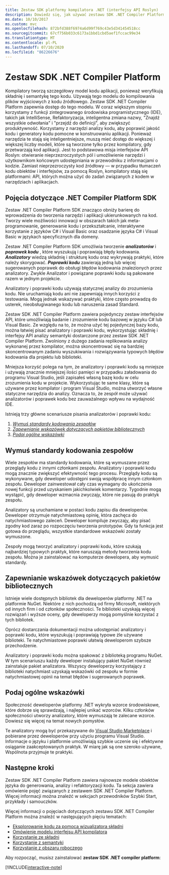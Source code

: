 ```yaml
---
title: Zestaw SDK platformy kompilatora .NET (interfejsy API Roslyn)
description: Dowiedz się, jak używać zestawu SDK .NET Compiler Platform (zwanego również interfejsami API Roslyn) w celu zrozumienia kodu platformy .NET, błędów w programie i naprawienia tych błędów.
ms.date: 10/10/2017
ms.custom: mvc
ms.openlocfilehash: 872bfd388f6974a6d99f769c43e5d341454518cc
ms.sourcegitcommit: 67cf756b033c6173a1bbd1cbd5aef1fccac99e34
ms.translationtype: MT
ms.contentlocale: pl-PL
ms.lasthandoff: 07/10/2020
ms.locfileid: "86226676"
---
```

# <a name="the-net-compiler-platform-sdk"></a>Zestaw SDK .NET Compiler Platform

Kompilatory tworzą szczegółowy model kodu aplikacji, ponieważ weryfikują składnię i semantykę tego kodu. Używają tego modelu do kompilowania plików wyjściowych z kodu źródłowego. Zestaw SDK .NET Compiler Platform zapewnia dostęp do tego modelu. W coraz większym stopniu korzystamy z funkcji zintegrowanego środowiska programistycznego (IDE), takich jak IntelliSense, Refaktoryzacja, inteligentna zmiana nazwy, "Znajdź wszystkie odwołania" i "przejdź do definicji", aby zwiększyć produktywność. Korzystamy z narzędzi analizy kodu, aby poprawić jakość kodu i generatory kodu pomocne w konstruowaniu aplikacji. Ponieważ narzędzia te stają się inteligentniejsze, muszą mieć dostęp do większej i większej liczby modeli, które są tworzone tylko przez kompilatory, gdy przetwarzają kod aplikacji. Jest to podstawowa misja interfejsów API Roslyn: otwieranie nieprzezroczystych pól i umożliwienie narzędzi i użytkownikom końcowym udostępniania w przewodniku z informacjami o kodzie.
Zamiast nieprzezroczysty kod źródłowy — w przypadku tłumaczeń kodu obiektów i interfejsów, za pomocą Roslyn, kompilatory stają się platformami: API, których można użyć do zadań związanych z kodem w narzędziach i aplikacjach.

## <a name="net-compiler-platform-sdk-concepts"></a>Pojęcia dotyczące .NET Compiler Platform SDK

Zestaw .NET Compiler Platform SDK znacząco obniży barierę do wprowadzenia do tworzenia narzędzi i aplikacji ukierunkowanych na kod. Tworzy wiele możliwości innowacji w obszarach takich jak meta-programowanie, generowanie kodu i przekształcanie, interaktywne korzystanie z języków C# i Visual Basic oraz osadzanie języka C# i Visual Basic w językach specyficznych dla domeny.

Zestaw .NET Compiler Platform SDK umożliwia tworzenie ***analizatorów*** i ***poprawek kodu*** , które wyszukują i poprawiają błędy kodowania. ***Analizatory*** wiedzą składnię i strukturę kodu oraz wykrywają praktyki, które należy skorygować. ***Poprawki kodu*** zawierają jedną lub więcej sugerowanych poprawek do obsługi błędów kodowania znalezionych przez analizatory. Zwykle Analizator i powiązane poprawki kodu są pakowane razem w jednym projekcie.

Analizatory i poprawki kodu używają statycznej analizy do zrozumienia kodu. Nie uruchamiają kodu ani nie zapewniają innych korzyści z testowania. Mogą jednak wskazywać praktyki, które często prowadzą do usterek, nieobsługiwanego kodu lub naruszenia zasad Standard.

Zestaw SDK .NET Compiler Platform zawiera pojedynczy zestaw interfejsów API, które umożliwiają badanie i zrozumienie kodu bazowej w języku C# lub Visual Basic. Ze względu na to, że można użyć tej pojedynczej bazy kodu, można łatwiej pisać analizatory i poprawki kodu, wykorzystując składnię i interfejsy API analizy semantyki dostarczone przez zestaw SDK .NET Compiler Platform. Zwolniony z dużego zadania replikowania analizy wykonanej przez kompilator, można skoncentrować się na bardziej skoncentrowanym zadaniu wyszukiwania i rozwiązywania typowych błędów kodowania dla projektu lub biblioteki.

Mniejsza korzyść polega na tym, że analizatory i poprawki kodu są mniejsze i używają znacznie mniejszej ilości pamięci w przypadku załadowania do programu Visual Studio, jeśli zapisałeś własną bazę kodu w celu zrozumienia kodu w projekcie. Wykorzystując te same klasy, które są używane przez kompilator i program Visual Studio, można utworzyć własne statyczne narzędzia do analizy. Oznacza to, że zespół może używać analizatorów i poprawek kodu bez zauważalnego wpływu na wydajność IDE.

Istnieją trzy główne scenariusze pisania analizatorów i poprawki kodu:

1. [*Wymuś standardy kodowania zespołów*](#enforce-team-coding-standards)
1. [*Zapewnianie wskazówek dotyczących pakietów bibliotecznych*](#provide-guidance-with-library-packages)
1. [*Podaj ogólne wskazówki*](#provide-general-guidance)

## <a name="enforce-team-coding-standards"></a>Wymuś standardy kodowania zespołów

Wiele zespołów ma standardy kodowania, które są wymuszane przez przeglądy kodu z innymi członkami zespołu. Analizatory i poprawki kodu mogą znacznie zwiększyć efektywność tego procesu. Przeglądy kodu są wykonywane, gdy deweloper udostępni swoją współpracę innym członkom zespołu. Deweloper zainwestował cały czas wymagany do ukończenia nowej funkcji przed uzyskaniem jakichkolwiek komentarzy. Tygodnie mogą wystąpić, gdy deweloper wzmacnia zwyczajy, które nie pasują do praktyk zespołu.

Analizatory są uruchamiane w postaci kodu zapisu dla deweloperów. Deweloper otrzymuje natychmiastową opinię, która zachęca do natychmiastowego zaleceń. Deweloper kompiluje zwyczajy, aby pisać zgodny kod zaraz po rozpoczęciu tworzenia prototypów. Gdy ta funkcja jest gotowa do przeglądu, wszystkie standardowe wskazówki zostały wymuszone.

Zespoły mogą tworzyć analizatory i poprawki kodu, które szukają najbardziej typowych praktyk, które naruszają metody tworzenia kodu zespołu. Można je zainstalować na komputerze dewelopera, aby wymusić standardy.

## <a name="provide-guidance-with-library-packages"></a>Zapewnianie wskazówek dotyczących pakietów bibliotecznych

Istnieje wiele dostępnych bibliotek dla deweloperów platformy .NET na platformie NuGet.
Niektóre z nich pochodzą od firmy Microsoft, niektórych od innych firm i od członków społeczności. Te biblioteki uzyskają więcej rozwiązań i wyższe oceny, gdy deweloperzy mogą pomyślnie korzystać z tych bibliotek.

Oprócz dostarczania dokumentacji można udostępniać analizatory i poprawki kodu, które wyszukują i poprawiają typowe źle używane biblioteki. Te natychmiastowe poprawki ułatwią deweloperom szybsze przechodzenie.

Analizatory i poprawki kodu można spakować z biblioteką programu NuGet. W tym scenariuszu każdy deweloper instalujący pakiet NuGet również zainstaluje pakiet analizatora. Wszyscy deweloperzy korzystający z biblioteki natychmiast uzyskają wskazówki od zespołu w formie natychmiastowej opinii na temat błędów i sugerowanych poprawek.

## <a name="provide-general-guidance"></a>Podaj ogólne wskazówki

Społeczność deweloperów platformy .NET wykryła wzorce środowiskowe, które dobrze się sprawdzają, i najlepiej unikać wzorców. Kilku członków społeczności utworzy analizatory, które wymuszają te zalecane wzorce. Dowiesz się więcej na temat nowych pomysłów.

Te analizatory mogą być przekazywane do [Visual Studio Marketplace](https://marketplace.visualstudio.com/vs) i pobierane przez deweloperów przy użyciu programu Visual Studio. Informacje o języku i platformie umożliwiają szybkie uczenie się i efektywne osiąganie zaakceptowanych praktyk. W miarę jak są one szeroko używane, Wspólnota przyjmuje te praktyki.

## <a name="next-steps"></a>Następne kroki

Zestaw SDK .NET Compiler Platform zawiera najnowsze modele obiektów języka do generowania, analizy i refaktoryzacji kodu. Ta sekcja zawiera omówienie pojęć związanych z zestawem SDK .NET Compiler Platform. Więcej informacji można znaleźć w sekcjach przewodników Szybki Start, przykłady i samouczków.

Więcej informacji o pojęciach dotyczących zestawu SDK .NET Compiler Platform można znaleźć w następujących pięciu tematach:

- [Eksplorowanie kodu za pomocą wizualizatora składni](syntax-visualizer.md)
- [Omówienie modelu interfejsu API kompilatora](compiler-api-model.md)
- [Korzystanie ze składni](work-with-syntax.md)
- [Korzystanie z semantyki](work-with-semantics.md)
- [Korzystanie z obszaru roboczego](work-with-workspace.md)

Aby rozpocząć, musisz zainstalować **zestaw SDK .NET compiler platform**:

[!INCLUDE[interactive-note](~/includes/roslyn-installation.md)]

<!--

Turn this on as more of the conceptual content is in place:
- Try the [Quickstarts](quickstart/index.md) to create your first tutorial.
- Experiment with one of the [Tutorials](tutorials/index.md).
- Explore the [Samples](samples/index.md) to see some simple analyzers.
- Read the [Concepts](concepts/index.md) to understand the ideas behind analyzers and code fixes.

-->
